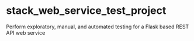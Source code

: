 # stack_web_service_test_project
 Perform exploratory, manual, and automated testing for a Flask based REST API web service
